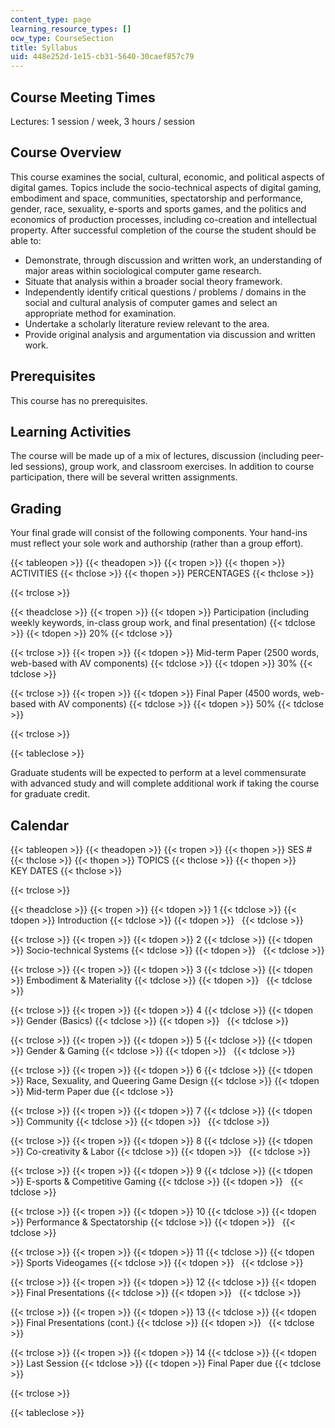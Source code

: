 ```yaml
---
content_type: page
learning_resource_types: []
ocw_type: CourseSection
title: Syllabus
uid: 448e252d-1e15-cb31-5640-30caef857c79
---
```


Course Meeting Times
--------------------

Lectures: 1 session / week, 3 hours / session

Course Overview
---------------

This course examines the social, cultural, economic, and political aspects of digital games. Topics include the socio-technical aspects of digital gaming, embodiment and space, communities, spectatorship and performance, gender, race, sexuality, e-sports and sports games, and the politics and economics of production processes, including co-creation and intellectual property. After successful completion of the course the student should be able to:

*   Demonstrate, through discussion and written work, an understanding of major areas within sociological computer game research.
*   Situate that analysis within a broader social theory framework.
*   Independently identify critical questions / problems / domains in the social and cultural analysis of computer games and select an appropriate method for examination.
*   Undertake a scholarly literature review relevant to the area.
*   Provide original analysis and argumentation via discussion and written work.

Prerequisites
-------------

This course has no prerequisites.

Learning Activities
-------------------

The course will be made up of a mix of lectures, discussion (including peer-led sessions), group work, and classroom exercises. In addition to course participation, there will be several written assignments.

Grading
-------

Your final grade will consist of the following components. Your hand-ins must reflect your sole work and authorship (rather than a group effort).

{{< tableopen >}}
{{< theadopen >}}
{{< tropen >}}
{{< thopen >}}
ACTIVITIES
{{< thclose >}}
{{< thopen >}}
PERCENTAGES
{{< thclose >}}

{{< trclose >}}

{{< theadclose >}}
{{< tropen >}}
{{< tdopen >}}
Participation (including weekly keywords, in-class group work, and final presentation)
{{< tdclose >}}
{{< tdopen >}}
20%
{{< tdclose >}}

{{< trclose >}}
{{< tropen >}}
{{< tdopen >}}
Mid-term Paper (2500 words, web-based with AV components)
{{< tdclose >}}
{{< tdopen >}}
30%
{{< tdclose >}}

{{< trclose >}}
{{< tropen >}}
{{< tdopen >}}
Final Paper (4500 words, web-based with AV components)
{{< tdclose >}}
{{< tdopen >}}
50%
{{< tdclose >}}

{{< trclose >}}

{{< tableclose >}}

Graduate students will be expected to perform at a level commensurate with advanced study and will complete additional work if taking the course for graduate credit.

Calendar
--------

{{< tableopen >}}
{{< theadopen >}}
{{< tropen >}}
{{< thopen >}}
SES #
{{< thclose >}}
{{< thopen >}}
TOPICS
{{< thclose >}}
{{< thopen >}}
KEY DATES
{{< thclose >}}

{{< trclose >}}

{{< theadclose >}}
{{< tropen >}}
{{< tdopen >}}
1
{{< tdclose >}}
{{< tdopen >}}
Introduction
{{< tdclose >}}
{{< tdopen >}}
 
{{< tdclose >}}

{{< trclose >}}
{{< tropen >}}
{{< tdopen >}}
2
{{< tdclose >}}
{{< tdopen >}}
Socio-technical Systems
{{< tdclose >}}
{{< tdopen >}}
 
{{< tdclose >}}

{{< trclose >}}
{{< tropen >}}
{{< tdopen >}}
3
{{< tdclose >}}
{{< tdopen >}}
Embodiment & Materiality
{{< tdclose >}}
{{< tdopen >}}
 
{{< tdclose >}}

{{< trclose >}}
{{< tropen >}}
{{< tdopen >}}
4
{{< tdclose >}}
{{< tdopen >}}
Gender (Basics)
{{< tdclose >}}
{{< tdopen >}}
 
{{< tdclose >}}

{{< trclose >}}
{{< tropen >}}
{{< tdopen >}}
5
{{< tdclose >}}
{{< tdopen >}}
Gender & Gaming
{{< tdclose >}}
{{< tdopen >}}
 
{{< tdclose >}}

{{< trclose >}}
{{< tropen >}}
{{< tdopen >}}
6
{{< tdclose >}}
{{< tdopen >}}
Race, Sexuality, and Queering Game Design
{{< tdclose >}}
{{< tdopen >}}
Mid-term Paper due
{{< tdclose >}}

{{< trclose >}}
{{< tropen >}}
{{< tdopen >}}
7
{{< tdclose >}}
{{< tdopen >}}
Community
{{< tdclose >}}
{{< tdopen >}}
 
{{< tdclose >}}

{{< trclose >}}
{{< tropen >}}
{{< tdopen >}}
8
{{< tdclose >}}
{{< tdopen >}}
Co-creativity & Labor
{{< tdclose >}}
{{< tdopen >}}
 
{{< tdclose >}}

{{< trclose >}}
{{< tropen >}}
{{< tdopen >}}
9
{{< tdclose >}}
{{< tdopen >}}
E-sports & Competitive Gaming
{{< tdclose >}}
{{< tdopen >}}
 
{{< tdclose >}}

{{< trclose >}}
{{< tropen >}}
{{< tdopen >}}
10
{{< tdclose >}}
{{< tdopen >}}
Performance & Spectatorship
{{< tdclose >}}
{{< tdopen >}}
 
{{< tdclose >}}

{{< trclose >}}
{{< tropen >}}
{{< tdopen >}}
11
{{< tdclose >}}
{{< tdopen >}}
Sports Videogames
{{< tdclose >}}
{{< tdopen >}}
 
{{< tdclose >}}

{{< trclose >}}
{{< tropen >}}
{{< tdopen >}}
12
{{< tdclose >}}
{{< tdopen >}}
Final Presentations
{{< tdclose >}}
{{< tdopen >}}
 
{{< tdclose >}}

{{< trclose >}}
{{< tropen >}}
{{< tdopen >}}
13
{{< tdclose >}}
{{< tdopen >}}
Final Presentations (cont.)
{{< tdclose >}}
{{< tdopen >}}
 
{{< tdclose >}}

{{< trclose >}}
{{< tropen >}}
{{< tdopen >}}
14
{{< tdclose >}}
{{< tdopen >}}
Last Session
{{< tdclose >}}
{{< tdopen >}}
Final Paper due
{{< tdclose >}}

{{< trclose >}}

{{< tableclose >}}